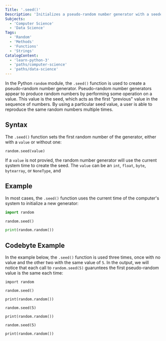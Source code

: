 ```yaml
---
Title: '.seed()'
Description: 'Initializes a pseudo-random number generator with a seeded a value.'
Subjects:
  - 'Computer Science'
  - 'Data Science'
Tags:
  - 'Random'
  - 'Methods'
  - 'Functions'
  - 'Strings'
CatalogContent:
  - 'learn-python-3'
  - 'paths/computer-science'
  - 'paths/data-science'
---
```


In the Python `random` module, the `.seed()` function is used to create a pseudo-random number generator. Pseudo-random number generators appear to produce random numbers by performing some operation on a value. This value is the seed, which acts as the first "previous" value in the sequence of numbers. By using a particular seed value, a user is able to reproduce the same random numbers multiple times.

## Syntax

The `.seed()` function sets the first random number of the generator, either with a `value` or without one:

```pseudo
random.seed(value)
```

If a `value` is not provied, the random number generator will use the current system time to create the seed. The `value` can be an `int`, `float`, `byte`, `bytearray`, or `NoneType`, and

## Example

In most cases, the `.seed()` function uses the current time of the computer's system to initialize a new generator:

```py
import random

random.seed()

print(random.random())
```

## Codebyte Example

In the example below, the `.seed()` function is used three times, once with no value and the other two with the same value of `5`. In the output, we will notice that each call to `random.seed(5)` guaruntees the first pseudo-random value is the same each time:

```codebyte/py
import random

random.seed()

print(random.random())

random.seed(5)

print(random.random())

random.seed(5)

print(random.random())
```
